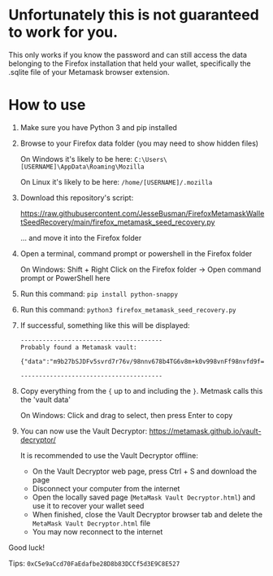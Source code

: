 # Unfortunately this is not guaranteed to work for you.

This only works if you know the password and can still access the data belonging to the Firefox installation that held your wallet, specifically the .sqlite file of your Metamask browser extension.

# How to use
1. Make sure you have Python 3 and pip installed
2. Browse to your Firefox data folder (you may need to show hidden files)

   On Windows it's likely to be here: `C:\Users\[USERNAME]\AppData\Roaming\Mozilla`

   On Linux it's likely to be here: `/home/[USERNAME]/.mozilla`
   
3. Download this repository's script:
   
   https://raw.githubusercontent.com/JesseBusman/FirefoxMetamaskWalletSeedRecovery/main/firefox_metamask_seed_recovery.py
   
   ... and move it into the Firefox folder

4. Open a terminal, command prompt or powershell in the Firefox folder
   
   On Windows: Shift + Right Click on the Firefox folder -> Open command prompt or PowerShell here

5. Run this command: `pip install python-snappy`

6. Run this command: `python3 firefox_metamask_seed_recovery.py`

7. If successful, something like this will be displayed:

   ```
   ---------------------------------------
   Probably found a Metamask vault:

   {"data":"m9b27bSJDFv5svrd7r76v/98nnv678b4TG6v8m+k0v998vnFf98nvfd9f==","iv":"8bbsvdG/G453==","salt":"AS6D/faas+8JJSD="}

   ---------------------------------------
   ```

8. Copy everything from the `{` up to and including the `}`. Metmask calls this the 'vault data'

   On Windows: Click and drag to select, then press Enter to copy

9. You can now use the Vault Decryptor: https://metamask.github.io/vault-decryptor/

   It is recommended to use the Vault Decryptor offline:
   - On the Vault Decryptor web page, press Ctrl + S and download the page
   - Disconnect your computer from the internet
   - Open the locally saved page (`MetaMask Vault Decryptor.html`) and use it to recover your wallet seed
   - When finished, close the Vault Decryptor browser tab and delete the `MetaMask Vault Decryptor.html` file
   - You may now reconnect to the internet

Good luck!

Tips: `0xC5e9aCcd70FaEdafbe28D8b83DCCf5d3E9C8E527`
